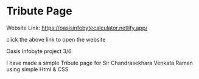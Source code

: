 <h1>Tribute Page</h1>

Website Link: https://oasisinfobytecalculator.netlify.app/

click the above link to open the website

Oasis Infobyte project 3/6

I have made a simple Tribute page for Sir Chandrasekhara Venkata Raman using simple Html & CSS 
